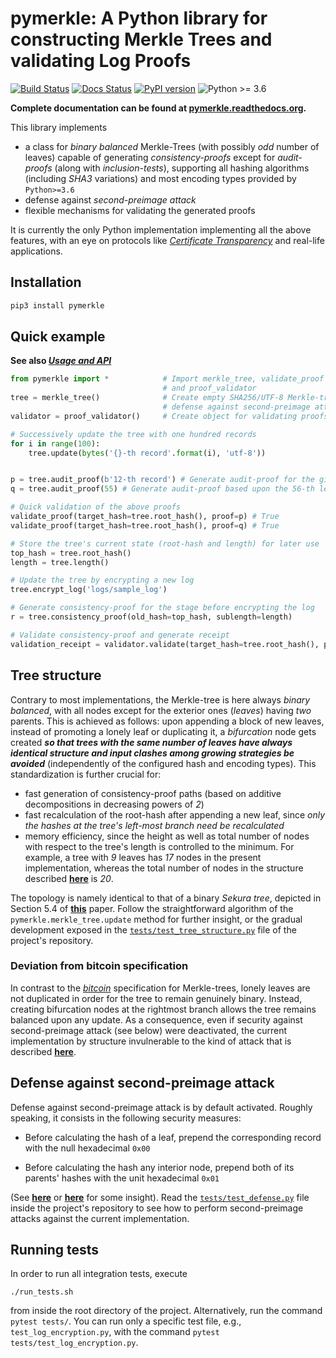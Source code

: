 # pymerkle: A Python library for constructing Merkle Trees and validating Log Proofs
[![Build Status](https://travis-ci.com/FoteinosMerg/pymerkle.svg?branch=master)](https://travis-ci.com/FoteinosMerg/pymerkle)
[![Docs Status](https://readthedocs.org/projects/pymerkle/badge/?version=latest)](http://pymerkle.readthedocs.org)
[![PyPI version](https://badge.fury.io/py/pymerkle.svg)](https://pypi.org/project/pymerkle/)
![Python >= 3.6](https://img.shields.io/badge/python-%3E%3D%203.6-blue.svg)

**Complete documentation can be found at [pymerkle.readthedocs.org](http://pymerkle.readthedocs.org/).**

This library implements

- a class for _binary balanced_ Merkle-Trees (with possibly _odd_ number of leaves) capable of generating _consistency-proofs_ except for _audit-proofs_ (along with _inclusion-tests_), supporting all hashing algorithms (including _SHA3_ variations) and most encoding types provided by `Python>=3.6`
- defense against _second-preimage attack_
- flexible mechanisms for validating the generated proofs

It is currently the only Python implementation implementing all the above features, with an eye on protocols like [_Certificate Transparency_](https://tools.ietf.org/html/rfc6962) and real-life applications.

## Installation

```bash
pip3 install pymerkle
```

## Quick example

**See also [_Usage and API_](USAGE.md)**

```python
from pymerkle import *            # Import merkle_tree, validate_proof
                                  # and proof_validator
tree = merkle_tree()              # Create empty SHA256/UTF-8 Merkle-tree with
                                  # defense against second-preimage attack
validator = proof_validator()     # Create object for validating proofs

# Successively update the tree with one hundred records
for i in range(100):
    tree.update(bytes('{}-th record'.format(i), 'utf-8'))


p = tree.audit_proof(b'12-th record') # Generate audit-proof for the given record
q = tree.audit_proof(55) # Generate audit-proof based upon the 56-th leaf

# Quick validation of the above proofs
validate_proof(target_hash=tree.root_hash(), proof=p) # True
validate_proof(target_hash=tree.root_hash(), proof=q) # True

# Store the tree's current state (root-hash and length) for later use
top_hash = tree.root_hash()
length = tree.length()

# Update the tree by encrypting a new log
tree.encrypt_log('logs/sample_log')

# Generate consistency-proof for the stage before encrypting the log
r = tree.consistency_proof(old_hash=top_hash, sublength=length)

# Validate consistency-proof and generate receipt
validation_receipt = validator.validate(target_hash=tree.root_hash(), proof=r)
```


## Tree structure

Contrary to most implementations, the Merkle-tree is here always _binary balanced_, with all nodes except for the exterior ones (_leaves_) having _two_ parents. This is achieved as follows: upon appending a block of new leaves, instead of promoting a lonely leaf or duplicating it, a *bifurcation* node gets created **_so that trees with the same number of leaves have always identical structure and input clashes among growing strategies be avoided_** (independently of the configured hash and encoding types). This standardization is further crucial for:

- fast generation of consistency-proof paths (based on additive decompositions in decreasing powers of _2_)
- fast recalculation of the root-hash after appending a new leaf, since _only the hashes at the tree's left-most branch need be recalculated_
- memory efficiency, since the height as well as total number of nodes with respect to the tree's length is controlled to the minimum. For example, a tree with _9_ leaves has _17_ nodes in the present implementation, whereas the total number of nodes in the structure described [**here**](https://crypto.stackexchange.com/questions/22669/merkle-hash-tree-updates) is _20_.

The topology is namely identical to that of a binary _Sekura tree_, depicted in Section 5.4 of [**this**](https://keccak.team/files/Sakura.pdf) paper. Follow the straightforward algorithm of the `pymerkle.merkle_tree.update` method for further insight, or the gradual development exposed in the [`tests/test_tree_structure.py`]('https://github.com/FoteinosMerg/pymerkle/blob/master/tests/test_tree_structure.py') file of the project's repository.



### Deviation from bitcoin specification

In contrast to the [_bitcoin_](https://en.bitcoin.it/wiki/Protocol_documentation#Merkle_Trees) specification for Merkle-trees, lonely leaves are not duplicated in order for the tree to remain genuinely binary. Instead, creating bifurcation nodes at the rightmost branch allows the tree remains balanced upon any update. As a consequence, even if security against second-preimage attack (see below) were deactivated, the current implementation by structure invulnerable to the kind of attack that is described [**here**](https://github.com/bitcoin/bitcoin/blob/bccb4d29a8080bf1ecda1fc235415a11d903a680/src/consensus/merkle.cpp).



## Defense against second-preimage attack


Defense against second-preimage attack is by default activated. Roughly speaking, it consists in the following security measures:

- Before calculating the hash of a leaf, prepend the corresponding record with the null hexadecimal `0x00`

- Before calculating the hash any interior node, prepend both of its parents' hashes with the unit hexadecimal `0x01`

(See [**here**](https://flawed.net.nz/2018/02/21/attacking-merkle-trees-with-a-second-preimage-attack/) or [**here**](https://news.ycombinator.com/item?id=16572793) for some insight). Read the [`tests/test_defense.py`](https://github.com/FoteinosMerg/pymerkle/blob/master/tests/test_defense.py) file inside the project's repository to see how to perform second-preimage attacks against the current implementation.



## Running tests


In order to run all integration tests, execute

```shell
./run_tests.sh
```

from inside the root directory of the project. Alternatively, run the command `pytest tests/`. You can run only a specific test file, e.g., `test_log_encryption.py`, with the command `pytest tests/test_log_encryption.py`.
